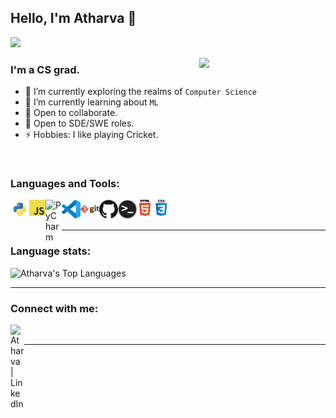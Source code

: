 ## Hello, I'm Atharva 👋

[<img src="https://komarev.com/ghpvc/?username=AtharvaMSable&label=Profile+Views&color=4287f5&style=flat" />](https://github.com/AtharvaMSable)

<img src="https://media.giphy.com/media/xUA7bdpLxQhsSQdyog/giphy.gif" align="right"  width="40%"/>


### I'm a CS grad.

- 🔭 I’m currently exploring the realms of `Computer Science`
- 🌱 I’m currently learning about `ML`
- 👯 Open to collaborate.
- 💼 Open to SDE/SWE roles.
- ⚡ Hobbies: I like playing Cricket.

<br/>


### Languages and Tools:

<img align="left" alt="python" width="30px" src="https://raw.githubusercontent.com/github/explore/80688e429a7d4ef2fca1e82350fe8e3517d3494d/topics/python/python.png" />

<img align="left" alt="JavaScript" width="26px" src="https://raw.githubusercontent.com/github/explore/80688e429a7d4ef2fca1e82350fe8e3517d3494d/topics/javascript/javascript.png"/>

<img align="left" alt="PyCharm" width="26px" src="https://upload.wikimedia.org/wikipedia/commons/1/1d/PyCharm_Icon.svg" />

<img align="left" alt="Visual Studio Code" width="30px" src="https://raw.githubusercontent.com/github/explore/80688e429a7d4ef2fca1e82350fe8e3517d3494d/topics/visual-studio-code/visual-studio-code.png" />

<img align="left" alt="Git" width="30px" src="https://raw.githubusercontent.com/github/explore/80688e429a7d4ef2fca1e82350fe8e3517d3494d/topics/git/git.png" />

<img align="left" alt="GitHub" width="30px" src="https://raw.githubusercontent.com/github/explore/78df643247d429f6cc873026c0622819ad797942/topics/github/github.png" />

<img align="left" alt="Terminal" width="30px" src="https://raw.githubusercontent.com/github/explore/80688e429a7d4ef2fca1e82350fe8e3517d3494d/topics/terminal/terminal.png" />

<img align="left" alt="HTML5" width="26px" src="https://raw.githubusercontent.com/github/explore/80688e429a7d4ef2fca1e82350fe8e3517d3494d/topics/html/html.png"/>

<img align="left" alt="CSS3" width="26px" src="https://raw.githubusercontent.com/github/explore/80688e429a7d4ef2fca1e82350fe8e3517d3494d/topics/css/css.png" />


<br/>
<br/>


---



### Language stats:

<img alt="Atharva's Top Languages" src="https://github-readme-stats.vercel.app/api/top-langs/?username=AtharvaMSable&layout=compact&theme=tokyonight&hide=Jupyter%20Notebook"/>

---

### Connect with me:

[<img align="left" alt="Atharva | LinkedIn" width="22px" src="https://cdn.jsdelivr.net/npm/simple-icons@v3/icons/linkedin.svg" />][linkedin]

<br/>

---

<br/>

[website]: https://dev-atharva.netlify.app/
[leetcode]: https://leetcode.com/u/AtharvaSable/
[instagram]: https://instagram.com/atharva.021/
[linkedin]: https://www.linkedin.com/in/atharva-sable-2ba525250/
